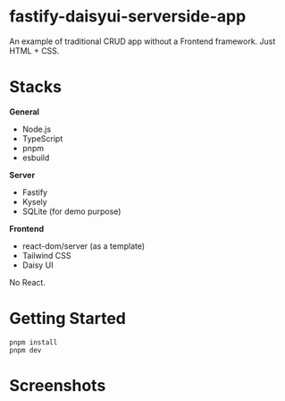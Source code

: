 # fastify-daisyui-serverside-app

An example of traditional CRUD app without a Frontend framework. Just HTML + CSS.

# Stacks

**General**

- Node.js
- TypeScript
- pnpm
- esbuild

**Server**

- Fastify
- Kysely
- SQLite (for demo purpose)

**Frontend**

- react-dom/server (as a template)
- Tailwind CSS
- Daisy UI

No React.

# Getting Started

```
pnpm install
pnpm dev
```

# Screenshots
